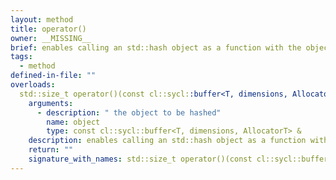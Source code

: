 ```yaml
---
layout: method
title: operator()
owner: __MISSING__
brief: enables calling an std::hash object as a function with the object to be hashed as a parameter
tags:
  - method
defined-in-file: ""
overloads:
  std::size_t operator()(const cl::sycl::buffer<T, dimensions, AllocatorT> &) const:
    arguments:
      - description: " the object to be hashed"
        name: object
        type: const cl::sycl::buffer<T, dimensions, AllocatorT> &
    description: enables calling an std::hash object as a function with the object to be hashed as a parameter
    return: ""
    signature_with_names: std::size_t operator()(const cl::sycl::buffer<T, dimensions, AllocatorT> & object) const
---
```

